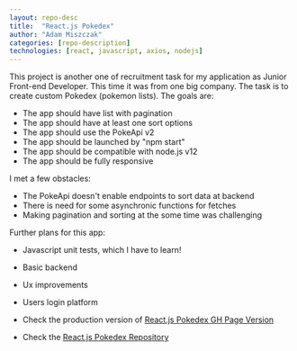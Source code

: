 ```yaml
---
layout: repo-desc
title:  "React.js Pokedex"
author: "Adam Miszczak"
categories: [repo-description]
technologies: [react, javascript, axios, nodejs]
---
```


This project is another one of recruitment task for my application as Junior Front-end Developer. This time it was from one big company. The task is to create custom Pokedex (pokemon lists). The goals are:

* The app should have list with pagination
* The app should have at least one sort options
* The app should use the PokeApi v2
* The app should be launched by "npm start"
* The app should be compatible with node.js v12
* The app should be fully responsive

I met a few obstacles:
* The PokeApi doesn't enable endpoints to sort data at backend
* There is need for some asynchronic functions for fetches
* Making pagination and sorting at the some time was challenging

Further plans for this app:
* Javascript unit tests, which I have to learn!
* Basic backend
* Ux improvements
* Users login platform


* Check the production version of [React.js Pokedex GH Page Version](https://adammiszczak.github.io/React-pokedex/)
* Check the [React.js Pokedex Repository](https://github.com/Adammiszczak/React-pokedex)

